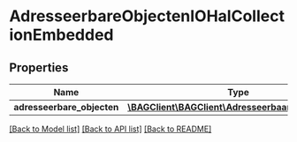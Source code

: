 # AdresseerbareObjectenIOHalCollectionEmbedded

## Properties
Name | Type | Description | Notes
------------ | ------------- | ------------- | -------------
**adresseerbare_objecten** | [**\BAGClient\BAGClient\AdresseerbaarObjectIOHal[]**](AdresseerbaarObjectIOHal.md) |  | [optional] 

[[Back to Model list]](../../README.md#documentation-for-models) [[Back to API list]](../../README.md#documentation-for-api-endpoints) [[Back to README]](../../README.md)

